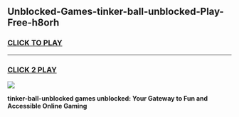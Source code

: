 
## Unblocked-Games-tinker-ball-unblocked-Play-Free-h8orh
<h3>
<a href="https://premium76.site?title=tinker-ball-unblocked&ref=19M">CLICK TO PLAY</a></h3>
<hr>

<h3>
<a href="https://premium76.site?title=tinker-ball-unblocked&ref=19M">CLICK 2 PLAY</a>
  
</h3>

<a href="https://premium76.site?title=tinker-ball-unblocked&ref=19M"><img src="https://clearcache.store/games.png"></a>


**tinker-ball-unblocked games unblocked: Your Gateway to Fun and Accessible Online Gaming**
